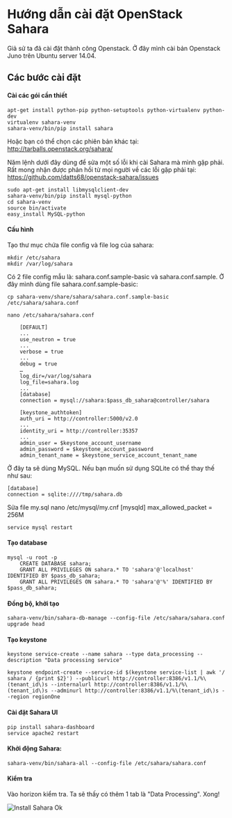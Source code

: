 # Hướng dẫn cài đặt OpenStack Sahara

Giả sử ta đã cài đặt thành công Openstack. Ở đây mình cài bản Openstack Juno trên Ubuntu server 14.04.

## Các bước cài đặt
#### Cài các gói cần thiết

    apt-get install python-pip python-setuptools python-virtualenv python-dev
    virtualenv sahara-venv
    sahara-venv/bin/pip install sahara
Hoặc bạn có thể chọn các phiên bản khác tại: http://tarballs.openstack.org/sahara/

Năm lệnh dưới đây dùng để sửa một số lỗi khi cài Sahara mà mình gặp phải. Rất mong nhận được phản hồi từ mọi người về các lỗi gặp phải tại: https://github.com/datts68/openstack-sahara/issues

    sudo apt-get install libmysqlclient-dev
    sahara-venv/bin/pip install mysql-python
    cd sahara-venv
    source bin/activate
    easy_install MySQL-python
#### Cấu hình
Tạo thư mục chứa file config và file log của sahara:

    mkdir /etc/sahara
    mkdir /var/log/sahara

Có 2 file config mẫu là: sahara.conf.sample-basic và sahara.conf.sample. Ở đây mình dùng file sahara.conf.sample-basic:
    
    cp sahara-venv/share/sahara/sahara.conf.sample-basic /etc/sahara/sahara.conf

    nano /etc/sahara/sahara.conf
    
        [DEFAULT]
        ...
        use_neutron = true
        ...
        verbose = true
        ...
        debug = true
        …
        log_dir=/var/log/sahara
        log_file=sahara.log
        ...
        [database]
        connection = mysql://sahara:$pass_db_sahara@controller/sahara
        
        [keystone_authtoken]
        auth_uri = http://controller:5000/v2.0
        ...
        identity_uri = http://controller:35357
        ...
        admin_user = $keystone_account_username
        admin_password = $keystone_account_password
        admin_tenant_name = $keystone_service_account_tenant_name

Ở đây ta sẽ dùng MySQL. Nếu bạn muốn sử dụng SQLite có thể thay thế như sau:

    [database]
    connection = sqlite:////tmp/sahara.db

Sửa file my.sql
    nano /etc/mysql/my.cnf
        [mysqld]
        max_allowed_packet = 256M

    service mysql restart

#### Tạo database
    mysql -u root -p
        CREATE DATABASE sahara;
        GRANT ALL PRIVILEGES ON sahara.* TO 'sahara'@'localhost' IDENTIFIED BY $pass_db_sahara;
        GRANT ALL PRIVILEGES ON sahara.* TO 'sahara'@'%' IDENTIFIED BY $pass_db_sahara;

#### Đồng bộ, khởi tạo
    sahara-venv/bin/sahara-db-manage --config-file /etc/sahara/sahara.conf upgrade head

#### Tạo keystone
    keystone service-create --name sahara --type data_processing --description "Data processing service"

    keystone endpoint-create --service-id $(keystone service-list | awk '/ sahara / {print $2}') --publicurl http://controller:8386/v1.1/%\(tenant_id\)s --internalurl http://controller:8386/v1.1/%\(tenant_id\)s --adminurl http://controller:8386/v1.1/%\(tenant_id\)s --region regionOne

#### Cài đặt Sahara UI
    pip install sahara-dashboard
    service apache2 restart

#### Khởi động Sahara:
    sahara-venv/bin/sahara-all --config-file /etc/sahara/sahara.conf

#### Kiểm tra
Vào horizon kiểm tra. Ta sẽ thấy có thêm 1 tab là "Data Processing". Xong!

![Install Sahara Ok](https://raw.githubusercontent.com/datts68/openstack-sahara/master/images/datts68_sahara_01.png)
